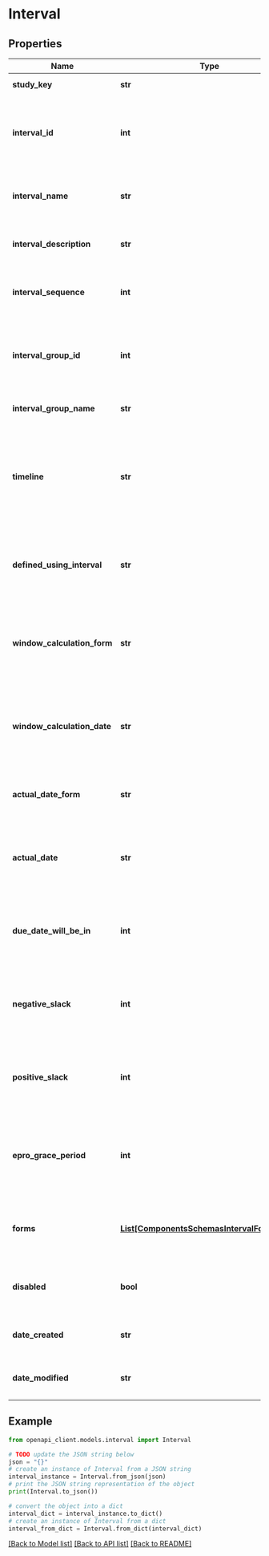 # Interval


## Properties

Name | Type | Description | Notes
------------ | ------------- | ------------- | -------------
**study_key** | **str** | Unique study key | [optional] 
**interval_id** | **int** | Unique system identifier for the interval (visit definition) | [optional] 
**interval_name** | **str** | Name of the interval (visit) as defined in the study | [optional] 
**interval_description** | **str** | Description of the interval (visit) | [optional] 
**interval_sequence** | **int** | Sequence number of the interval in the schedule | [optional] 
**interval_group_id** | **int** | Identifier for the interval group (if intervals are grouped) | [optional] 
**interval_group_name** | **str** | Name of the interval group | [optional] 
**timeline** | **str** | Type of interval visit window (e.g., None, Due Date, Start - End Date, Actual Date) | [optional] 
**defined_using_interval** | **str** | Baseline interval used for calculating this interval’s dates | [optional] 
**window_calculation_form** | **str** | Baseline form (name) from which the calculation date is taken | [optional] 
**window_calculation_date** | **str** | Baseline field (variable name) from which the calculation date is taken | [optional] 
**actual_date_form** | **str** | Form used to capture the actual date for this interval | [optional] 
**actual_date** | **str** | Field (variable name) used to capture the actual date for this interval | [optional] 
**due_date_will_be_in** | **int** | Number of days from the calculation date when the interval is due | [optional] 
**negative_slack** | **int** | Number of days before the due date that are allowed (negative window) | [optional] 
**positive_slack** | **int** | Number of days after the due date that are allowed (positive window) | [optional] 
**epro_grace_period** | **int** | Number of days of grace period for ePRO completion after due date | [optional] 
**forms** | [**List[ComponentsSchemasIntervalFormsItem]**](ComponentsSchemasIntervalFormsItem.md) | List of forms that are scheduled in this interval | [optional] 
**disabled** | **bool** | Whether the interval is soft-deleted (disabled) | [optional] 
**date_created** | **str** | Date when this interval was created | [optional] 
**date_modified** | **str** | Date when this interval was last modified | [optional] 

## Example

```python
from openapi_client.models.interval import Interval

# TODO update the JSON string below
json = "{}"
# create an instance of Interval from a JSON string
interval_instance = Interval.from_json(json)
# print the JSON string representation of the object
print(Interval.to_json())

# convert the object into a dict
interval_dict = interval_instance.to_dict()
# create an instance of Interval from a dict
interval_from_dict = Interval.from_dict(interval_dict)
```
[[Back to Model list]](../README.md#documentation-for-models) [[Back to API list]](../README.md#documentation-for-api-endpoints) [[Back to README]](../README.md)


